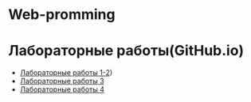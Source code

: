# Web-promming
# Лабораторные работы(GitHub.io)
- [Лабораторные работы 1-2](https://nixz69.github.io/lab_n/LR2/calc2.html))
- [Лабораторные работы 3](https://nixz69.github.io/lab_n/LR3/)
- [Лабораторные работы 4](https://nixz69.github.io/lab_n/LR4/Lab4/)
